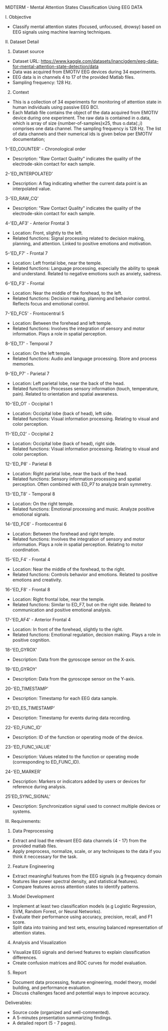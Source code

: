 MIDTERM - Mental Attention States Classification Using EEG DATA

I. Obbjective
- Classify mental attention states (focused, unfocused, drowsy) based on EEG signals using machine learning techniques.

II. Dataset Detail

1. Dataset source
- Dataset URL: https://www.kaggle.com/datasets/inancigdem/eeg-data-for-mental-attention-state-detection/data
- Data was acquired from EMOTIV EEG devices during 34 experiments.
- EEG data is in channels 4 to 17 of the provided Matlab files.
- Sampling frequency: 128 Hz.

2. Context
- This is a collection of 34 experiments for monitoring of attention state in human individuals using passive EEG BCI.
- Each Matlab file contains the object of the data acquired from EMOTIV device during one experiment. The raw data is contained in o.data, which is array of size {number-of-samples}x25, thus o.data(:,i) comprises one data channel. The sampling frequency is 128 Hz. The list of data channels and their numerical ids is given below per EMOTIV documentation;

1-'ED_COUNTER' - Chronological order
- Description: "Raw Contact Quality" indicates the quality of the electrode-skin contact for each sample.

2-'ED_INTERPOLATED' 
- Description: A flag indicating whether the current data point is an interpolated value.

3-'ED_RAW_CQ'
- Description: "Raw Contact Quality" indicates the quality of the electrode-skin contact for each sample.

4-'ED_AF3' - Anterior Frontal 3
- Location: Front, slightly to the left.
- Related functions: Signal processing related to decision making, planning, and attention. Linked to positive emotions and motivation.

5-'ED_F7' - Frontal 7
- Location: Left frontal lobe, near the temple.
- Related functions: Language processing, especially the ability to speak and understand. Related to negative emotions such as anxiety, sadness.

6-'ED_F3' - Frontal 
- Location: Near the middle of the forehead, to the left.
- Related functions: Decision making, planning and behavior control. Reflects focus and emotional control.

7-'ED_FC5' -  Frontocentral 5 
- Location: Between the forehead and left temple.
- Related functions: Involves the integration of sensory and motor information. Plays a role in spatial perception.

8-'ED_T7' - Temporal 7 
- Location: On the left temple.
- Related functions: Audio and language processing. Store and process memories.

9-'ED_P7' - Parietal 7
- Location: Left parietal lobe, near the back of the head.
- Related functions: Processes sensory information (touch, temperature, pain). Related to orientation and spatial awareness.

10-'ED_O1' - Occipital 1
- Location: Occipital lobe (back of head), left side.
- Related functions: Visual information processing. Relating to visual and color perception.

11-'ED_O2' - Occipital 2
- Location: Occipital lobe (back of head), right side.
- Related functions: Visual information processing. Relating to visual and color perception.

12-'ED_P8' - Parietal 8
- Location: Right parietal lobe, near the back of the head.
- Related functions: Sensory information processing and spatial perception. Often combined with ED_P7 to analyze brain symmetry.

13-'ED_T8' - Temporal 8
- Location: On the right temple.
- Related functions: Emotional processing and music. Analyze positive emotional signals.

14-'ED_FC6' - Frontocentral 6
- Location: Between the forehead and right temple.
- Related functions: Involves the integration of sensory and motor information. Plays a role in spatial perception. Relating to motor coordination.

15-'ED_F4' - Frontal 4
- Location: Near the middle of the forehead, to the right.
- Related functions: Controls behavior and emotions. Related to positive emotions and creativity.

16-'ED_F8' - Frontal 8
- Location: Right frontal lobe, near the temple.
- Related functions: Similar to ED_F7, but on the right side. Related to communication and positive emotional analysis.

17-'ED_AF4' - Anterior Frontal 4
- Location: In front of the forehead, slightly to the right.
- Related functions: Emotional regulation, decision making. Plays a role in positive cognition.

18-'ED_GYROX' 
- Description: Data from the gyroscope sensor on the X-axis.

19-'ED_GYROY' 
- Description: Data from the gyroscope sensor on the Y-axis.

20-'ED_TIMESTAMP'
- Description: Timestamp for each EEG data sample.

21-'ED_ES_TIMESTAMP'
- Description: Timestamp for events during data recording.

22-'ED_FUNC_ID'
- Description: ID of the function or operating mode of the device.

23-'ED_FUNC_VALUE'
- Description: Values related to the function or operating mode (corresponding to ED_FUNC_ID).

24-'ED_MARKER'
- Description: Markers or indicators added by users or devices for reference during analysis.

25'ED_SYNC_SIGNAL'
- Description: Synchronization signal used to connect multiple devices or systems.


III. Requirements:
1. Data Preprocessing
- Extract and load the relevant EEG data channels (4 - 17) from the provided matlab files.
- Apply preprocess, normalize, scale, or any techniques to the data if you think it neccessary for the task.

2. Feature Engineering
- Extract meaningful features from the EEG signals (e.g frequency domain features like power spectral density, and statistical features).
- Compare features across attention states to identify patterns.

3. Model Development
- Implement at least two classification models (e.g Logistic Regression, SVM, Random Forest, or Neural Networks).
- Evaluate their performance using accuracy, precision, recall, and F1 score.
- Split data into training and test sets, ensuring balanced representation of attention states.

4. Analysis and Visualization
- Visualize EEG signals and derived features to explain classification differences.
- Create confusion matrices and ROC curves for model evaluation.

5. Report
- Document data processing, feature engineering, model theory, model building, and performance evaluation.
- Discuss challenges faced and potential ways to improve accuracy.

Deliverables:
- Source code (organized and well-commented).
- A 5-minutes presentation summarizing findings.
- A detailed report (5 - 7 pages).
